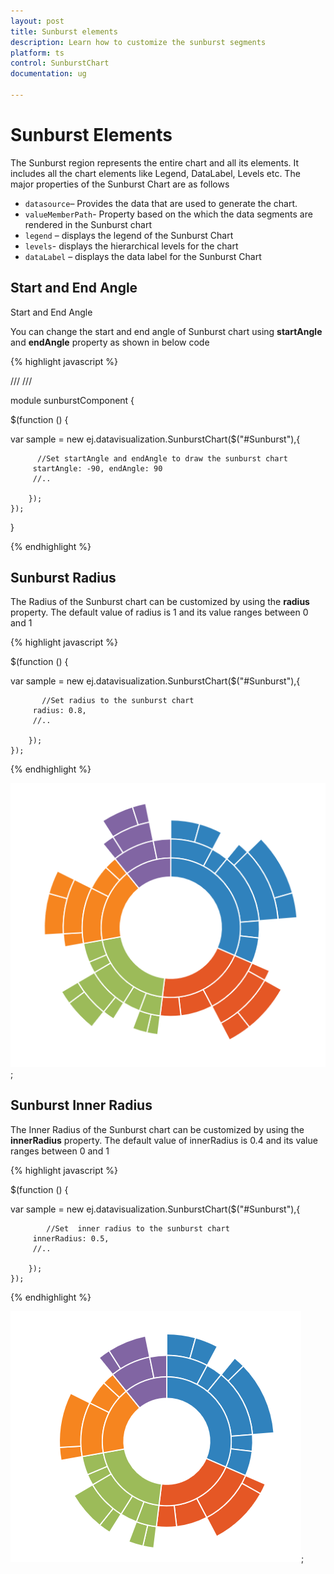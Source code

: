 ```yaml
---
layout: post
title: Sunburst elements 
description: Learn how to customize the sunburst segments 
platform: ts
control: SunburstChart
documentation: ug

---
```

 
# Sunburst Elements

The Sunburst region represents the entire chart and all its elements. It includes all the chart elements like Legend, DataLabel, Levels etc. The major properties of the Sunburst Chart are as follows

* `datasource`– Provides the data that are used to generate the chart.
* `valueMemberPath`- Property based on the which the data segments are rendered in the  Sunburst chart 
* `legend` – displays the legend of the Sunburst Chart
* `levels`- displays the hierarchical levels for the chart 
* `dataLabel` – displays the data label for the Sunburst Chart

## Start and End Angle
Start and End Angle

You can change the start and end angle of Sunburst chart using **startAngle** and **endAngle** property as shown in below code

{% highlight javascript %}

/// <reference path="tsfiles/jquery.d.ts" />
/// <reference path="tsfiles/ej.web.all.d.ts" />

module  sunburstComponent {

$(function () {

var sample = new ej.datavisualization.SunburstChart($("#Sunburst"),{
          
          //Set startAngle and endAngle to draw the sunburst chart
         startAngle: -90, endAngle: 90          
         //..

        });
    });
}


{% endhighlight %}

## Sunburst Radius

 The Radius of the Sunburst chart can be customized by using the **radius** property. The default value of radius is 1 and its value ranges between 0 and 1 

{% highlight javascript %}

$(function () {

var sample = new ej.datavisualization.SunburstChart($("#Sunburst"),{
          
           //Set radius to the sunburst chart
         radius: 0.8,        
         //..

        });
    });

{% endhighlight %}

![](Regions_images/Regions_img1.png);

 ## Sunburst Inner Radius
 
 The Inner Radius of the Sunburst chart can be customized by using the 
 **innerRadius** property. The default value of innerRadius is 0.4 and its value ranges between 0 and 1 

{% highlight javascript %}

$(function () {

var sample = new ej.datavisualization.SunburstChart($("#Sunburst"),{
          
            //Set  inner radius to the sunburst chart
         innerRadius: 0.5,        
         //..

        });
    });

{% endhighlight %}

![](Regions_images/Regions_img2.png);




